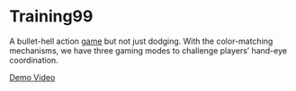 # Training99
A bullet-hell action [game](https://vivianccc.itch.io/training99-1130) but not just dodging.
With the color-matching mechanisms, we have three gaming modes to challenge players’ hand-eye coordination.

[Demo Video](https://www.youtube.com/watch?v=jDJQw_aa09E)

